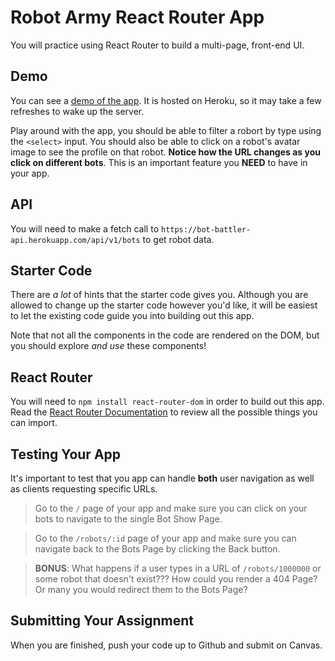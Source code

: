 # Robot Army React Router App

You will practice using React Router to build a multi-page, front-end UI. 

## Demo

You can see a [demo of the app](https://robot-gallery.herokuapp.com/). It is hosted on Heroku, so it may take a few refreshes to wake up the server. 

Play around with the app, you should be able to filter a robort by type using the `<select>` input. You should also be able to click on a robot's avatar image to see the profile on that robot. **Notice how the URL changes as you click on different bots**. This is an important feature you **NEED** to have in your app.

## API

You will need to make a fetch call to `https://bot-battler-api.herokuapp.com/api/v1/bots` to get robot data.  

## Starter Code

There are _a lot_ of hints that the starter code gives you. Although you are allowed to change up the starter code however you'd like, it will be easiest to let the existing code guide you into building out this app. 

Note that not all the components in the code are rendered on the DOM, but you should explore _and use_ these components!

## React Router

You will need to `npm install react-router-dom` in order to build out this app. Read the [React Router Documentation](https://reactrouter.com/web/guides/quick-start) to review all the possible things you can import.

## Testing Your App

It's important to test that you app can handle **both** user navigation as well as clients requesting specific URLs. 

> Go to the `/` page of your app and make sure you can click on your bots to navigate to the single Bot Show Page.

> Go to the `/robots/:id` page of your app and make sure you can navigate back to the Bots Page by clicking the Back button.

> **BONUS**: What happens if a user types in a URL of `/robots/1000000` or some robot that doesn't exist??? How could you render a 404 Page? Or many you would redirect them to the Bots Page?

## Submitting Your Assignment

When you are finished, push your code up to Github and submit on Canvas.
